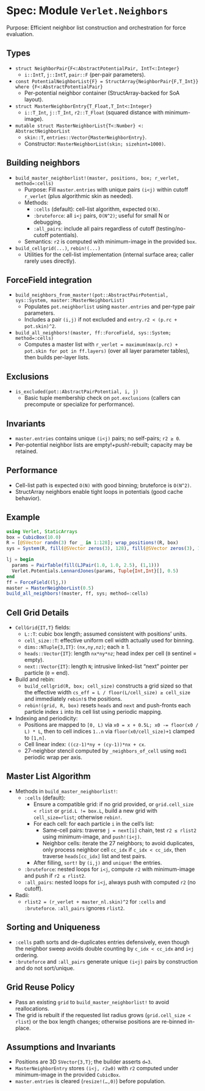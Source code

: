 # Spec: Module `Verlet.Neighbors`

Purpose: Efficient neighbor list construction and orchestration for force evaluation.

## Types

- `struct NeighborPair{F<:AbstractPotentialPair, IntT<:Integer}`
  - `i::IntT`, `j::IntT`, `pair::F` (per-pair parameters).
- `const PotentialNeighborList{F} = StructArray{NeighborPair{F,T_Int}} where {F<:AbstractPotentialPair}`
  - Per-potential neighbor container (StructArray-backed for SoA layout).
- `struct MasterNeighborEntry{T_Float,T_Int<:Integer}`
  - `i::T_Int`, `j::T_Int`, `r2::T_Float` (squared distance with minimum-image).
- `mutable struct MasterNeighborList{T<:Number} <: AbstractNeighborList`
  - `skin::T`, `entries::Vector{MasterNeighborEntry}`.
  - Constructor: `MasterNeighborList(skin; sizehint=1000)`.

## Building neighbors

- `build_master_neighborlist!(master, positions, box; r_verlet, method=:cells)`
  - Purpose: Fill `master.entries` with unique pairs `(i<j)` within cutoff `r_verlet` (plus algorithmic skin as needed).
  - Methods:
    - `:cells` (default): cell-list algorithm, expected `O(N)`.
    - `:bruteforce`: all `i<j` pairs, `O(N^2)`; useful for small N or debugging.
    - `:all_pairs`: include all pairs regardless of cutoff (testing/no-cutoff potentials).
  - Semantics: `r2` is computed with minimum-image in the provided `box`.
- `build_cellgrid(...)`, `rebin!(...)`
  - Utilities for the cell-list implementation (internal surface area; caller rarely uses directly).

## ForceField integration

- `build_neighbors_from_master!(pot::AbstractPairPotential, sys::System, master::MasterNeighborList)`
  - Populates `pot.neighborlist` using `master.entries` and per-type pair parameters.
  - Includes a pair `(i,j)` if not excluded and `entry.r2 < (p.rc + pot.skin)^2`.
- `build_all_neighbors!(master, ff::ForceField, sys::System; method=:cells)`
  - Computes a master list with `r_verlet = maximum(max(p.rc) + pot.skin for pot in ff.layers)` (over all layer parameter tables), then builds per-layer lists.

## Exclusions

- `is_excluded(pot::AbstractPairPotential, i, j)`
  - Basic tuple membership check on `pot.exclusions` (callers can precompute or specialize for performance).

## Invariants

- `master.entries` contains unique `(i<j)` pairs; no self-pairs; `r2 ≥ 0`.
- Per-potential neighbor lists are empty!+push!-rebuilt; capacity may be retained.

## Performance

- Cell-list path is expected `O(N)` with good binning; bruteforce is `O(N^2)`.
- StructArray neighbors enable tight loops in potentials (good cache behavior).

## Example

```julia
using Verlet, StaticArrays
box = CubicBox(10.0)
R = [@SVector randn(3) for _ in 1:128]; wrap_positions!(R, box)
sys = System(R, fill(@SVector zeros(3), 128), fill(@SVector zeros(3), 128), ones(128), box, ones(Int,128), Dict(1=>:A))

lj = begin
  params = PairTable(fill(LJPair(1.0, 1.0, 2.5), (1,1)))
  Verlet.Potentials.LennardJones(params, Tuple{Int,Int}[], 0.5)
end
ff = ForceField((lj,))
master = MasterNeighborList(0.5)
build_all_neighbors!(master, ff, sys; method=:cells)
```

## Cell Grid Details

- `CellGrid{IT,T}` fields:
  - `L::T`: cubic box length; assumed consistent with positions’ units.
  - `cell_size::T`: effective uniform cell width actually used for binning.
  - `dims::NTuple{3,IT}`: `(nx,ny,nz)`; each ≥ 1.
  - `heads::Vector{IT}`: length `nx*ny*nz`; head index per cell (`0` sentinel = empty).
  - `next::Vector{IT}`: length `N`; intrusive linked-list “next” pointer per particle (`0` = end).
- Build and rebin:
  - `build_cellgrid(R, box; cell_size)` constructs a grid sized so that the effective width `cs_eff = L / floor(L/cell_size) ≥ cell_size` and immediately `rebin!`s the positions.
  - `rebin!(grid, R, box)` resets `heads` and `next` and push-fronts each particle index `i` into its cell list using periodic mapping.
- Indexing and periodicity:
  - Positions are mapped to `[0, L)` via `x0 = x + 0.5L; x0 -= floor(x0 / L) * L`, then to cell indices `1..n` via `floor(x0/cell_size)+1` clamped to `[1,n]`.
  - Cell linear index: `((cz-1)*ny + (cy-1))*nx + cx`.
  - 27-neighbor stencil computed by `_neighbors_of_cell` using `mod1` periodic wrap per axis.

## Master List Algorithm

- Methods in `build_master_neighborlist!`:
  - `:cells` (default):
    - Ensure a compatible grid: if no grid provided, or `grid.cell_size < rlist` or `grid.L != box.L`, build a new grid with `cell_size=rlist`; otherwise `rebin!`.
    - For each cell: for each particle `i` in the cell’s list:
      - Same-cell pairs: traverse `j = next[i]` chain, test `r2 ≤ rlist2` using minimum-image, and `push!(i<j)`.
      - Neighbor cells: iterate the 27 neighbors; to avoid duplicates, only process neighbor cell `cc_idx` if `c_idx < cc_idx`, then traverse `heads[cc_idx]` list and test pairs.
    - After filling, `sort!` by `(i,j)` and `unique!` the entries.
  - `:bruteforce`: nested loops for `i<j`, compute `r2` with minimum-image and push if `r2 ≤ rlist2`.
  - `:all_pairs`: nested loops for `i<j`, always push with computed `r2` (no cutoff).
- Radii:
  - `rlist2 = (r_verlet + master_nl.skin)^2` for `:cells` and `:bruteforce`. `:all_pairs` ignores `rlist2`.

## Sorting and Uniqueness

- `:cells` path sorts and de-duplicates entries defensively, even though the neighbor sweep avoids double counting by `c_idx < cc_idx` and `i<j` ordering.
- `:bruteforce` and `:all_pairs` generate unique `(i<j)` pairs by construction and do not sort/unique.

## Grid Reuse Policy

- Pass an existing `grid` to `build_master_neighborlist!` to avoid reallocations.
- The grid is rebuilt if the requested list radius grows (`grid.cell_size < rlist`) or the box length changes; otherwise positions are re-binned in-place.

## Assumptions and Invariants

- Positions are 3D `SVector{3,T}`; the builder asserts `d=3`.
- `MasterNeighborEntry` stores `(i<j, r2≥0)` with `r2` computed under minimum-image in the provided `CubicBox`.
- `master.entries` is cleared (`resize!(…,0)`) before population.

